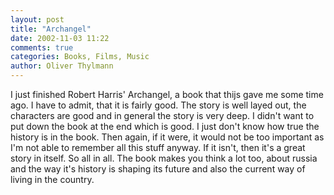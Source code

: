 ```yaml
---
layout: post
title: "Archangel"
date: 2002-11-03 11:22
comments: true
categories: Books, Films, Music
author: Oliver Thylmann
---
```



I just finished Robert Harris' Archangel, a book that thijs gave me some time ago. I have to admit, that it is fairly good. The story is well layed out, the characters are good and in general the story is very deep. I didn't want to put down the book at the end which is good. I just don't know how true the history is in the book. Then again, if it were, it would not be too important as I'm not able to remember all this stuff anyway. If it isn't, then it's a great story in itself. So all in all. The book makes you think a lot too, about russia and the way it's history is shaping its future and also the current way of living in the country.


